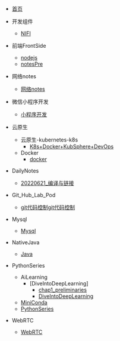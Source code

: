 <!-- docs/_sidebar.md -->
* [首页](/)
* 开发组件
  * [NIFI](/开发组件/NIFI.md)
* 前端FrontSide
  * [nodejs](/前端FrontSide/nodejs.md)
  * [notesPre](/前端FrontSide/notesPre.md)
* 网络notes
  * [网络notes](/网络notes/网络notes.md)

* 微信小程序开发
    * [小程序开发](/微信小程序开发/小程序开发.md)

* 云原生
  * 云原生-kubernetes-k8s
    * [K8s+Docker+KubSphere+DevOps](/云原生/云原生-kubernetes-k8s/K8s+Docker+KubSphere+DevOps.md)
  * Docker
    * [docker](/云原生/Docker/docker.md)

* DailyNotes
  * [20220621_编译与链接](/DailyNotes/202206/20220621_编译与链接.md)

* Git_Hub_Lab_Pod
  * [git代码控制git代码控制](/Git_Hub_Lab_Pod/git代码控制.md)

* Mysql
  * [Mysql](/Mysql/SQL(Mysql).md)

* NativeJava
  * [Java](/NativeJava/NativeJava.md)


* PythonSeries
  * AiLearning
    * [DiveIntoDeepLearning]
      * [chap1_preliminaries](/PythonSeries/AiLearning/DiveIntoDeepLearning/chap1_preliminaries.md)
      * [DiveIntoDeepLearning](/PythonSeries/AiLearning/DiveIntoDeepLearning/DiveIntoDeepLearning.md)
  * [MiniConda](/PythonSeries/MiniConda.md)
  * [PythonSeries](/PythonSeries/PythonSeries.md)

* WebRTC
  * [WebRTC](/WebRTC/WebRTC.md)

